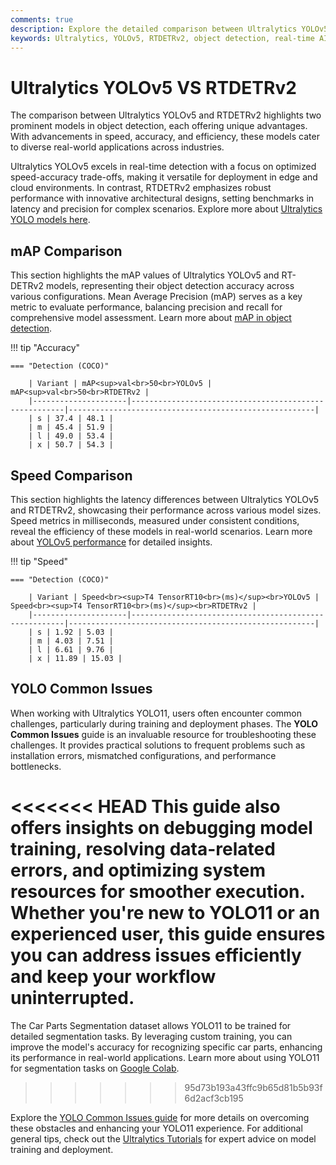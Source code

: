 ```yaml
---
comments: true  
description: Explore the detailed comparison between Ultralytics YOLOv5 and RTDETRv2, highlighting their performance in object detection, real-time AI applications, and edge AI deployment. Discover which model excels in accuracy, speed, and versatility for advancing computer vision tasks.  
keywords: Ultralytics, YOLOv5, RTDETRv2, object detection, real-time AI, edge AI, computer vision, AI models comparison
---
```


# Ultralytics YOLOv5 VS RTDETRv2

The comparison between Ultralytics YOLOv5 and RTDETRv2 highlights two prominent models in object detection, each offering unique advantages. With advancements in speed, accuracy, and efficiency, these models cater to diverse real-world applications across industries.  

Ultralytics YOLOv5 excels in real-time detection with a focus on optimized speed-accuracy trade-offs, making it versatile for deployment in edge and cloud environments. In contrast, RTDETRv2 emphasizes robust performance with innovative architectural designs, setting benchmarks in latency and precision for complex scenarios. Explore more about [Ultralytics YOLO models here](https://docs.ultralytics.com/models/).


## mAP Comparison

This section highlights the mAP values of Ultralytics YOLOv5 and RT-DETRv2 models, representing their object detection accuracy across various configurations. Mean Average Precision (mAP) serves as a key metric to evaluate performance, balancing precision and recall for comprehensive model assessment. Learn more about [mAP in object detection](https://www.ultralytics.com/glossary/mean-average-precision-map).


!!! tip "Accuracy"

	=== "Detection (COCO)"

		| Variant | mAP<sup>val<br>50<br>YOLOv5 | mAP<sup>val<br>50<br>RTDETRv2 |
		|---------------------|-------------------------------------------------------|-------------------------------------------------------|
		| s | 37.4 | 48.1 |
		| m | 45.4 | 51.9 |
		| l | 49.0 | 53.4 |
		| x | 50.7 | 54.3 |
		

## Speed Comparison

This section highlights the latency differences between Ultralytics YOLOv5 and RTDETRv2, showcasing their performance across various model sizes. Speed metrics in milliseconds, measured under consistent conditions, reveal the efficiency of these models in real-world scenarios. Learn more about [YOLOv5 performance](https://github.com/ultralytics/yolov5) for detailed insights.


!!! tip "Speed"

	=== "Detection (COCO)"

		| Variant | Speed<br><sup>T4 TensorRT10<br>(ms)</sup><br>YOLOv5 | Speed<br><sup>T4 TensorRT10<br>(ms)</sup><br>RTDETRv2 |
		|---------------------|-------------------------------------------------------|-------------------------------------------------------|
		| s | 1.92 | 5.03 |
		| m | 4.03 | 7.51 |
		| l | 6.61 | 9.76 |
		| x | 11.89 | 15.03 |

## YOLO Common Issues

When working with Ultralytics YOLO11, users often encounter common challenges, particularly during training and deployment phases. The **YOLO Common Issues** guide is an invaluable resource for troubleshooting these challenges. It provides practical solutions to frequent problems such as installation errors, mismatched configurations, and performance bottlenecks.

<<<<<<< HEAD
This guide also offers insights on debugging model training, resolving data-related errors, and optimizing system resources for smoother execution. Whether you're new to YOLO11 or an experienced user, this guide ensures you can address issues efficiently and keep your workflow uninterrupted.
=======
The Car Parts Segmentation dataset allows YOLO11 to be trained for detailed segmentation tasks. By leveraging custom training, you can improve the model's accuracy for recognizing specific car parts, enhancing its performance in real-world applications. Learn more about using YOLO11 for segmentation tasks on [Google Colab](https://www.ultralytics.com/blog/image-segmentation-with-ultralytics-yolo11-on-google-colab).
>>>>>>> 95d73b193a43ffc9b65d81b5b93f6d2acf3cb195

Explore the [YOLO Common Issues guide](https://docs.ultralytics.com/guides/yolo-common-issues/) for more details on overcoming these obstacles and enhancing your YOLO11 experience. For additional general tips, check out the [Ultralytics Tutorials](https://docs.ultralytics.com/guides/) for expert advice on model training and deployment.
